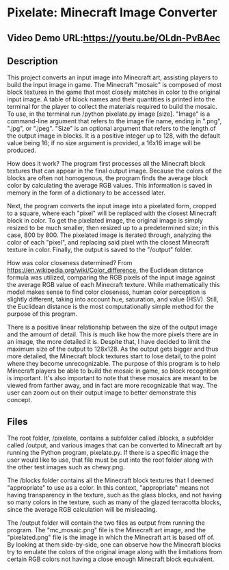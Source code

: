 # Pixelate: Minecraft Image Converter
## Video Demo URL:https://youtu.be/OLdn-PvBAec
## Description
This project converts an input image into Minecraft art, assisting players to build the input image in game. The Minecraft "mosaic" is composed of most block textures in the game that most closely matches in color to the original input image. A table of block names and their quantities is printed into the terminal for the player to collect the materials required to build the mosaic. To use, in the terminal run /python pixelate.py image [size]. "Image" is a command-line argument that refers to the image file name, ending in ".png", ".jpg", or ".jpeg". "Size" is an optional argument that refers to the length of the output image in blocks. It is a positive integer up to 128, with the default value being 16; if no size argument is provided, a 16x16 image will be produced.

How does it work? The program first processes all the Minecraft block textures that can appear in the final output image. Because the colors of the blocks are often not homogenous, the program finds the average block color by calculating the average RGB values. This information is saved in memory in the form of a dictionary to be accessed later.

Next, the program converts the input image into a pixelated form, cropped to a square, where each "pixel" will be replaced with the closest Minecraft block in color. To get the pixelated image, the original image is simply resized to be much smaller, then resized up to a predetermined size; in this case, 800 by 800. The pixelated image is iterated through, analyzing the color of each "pixel", and replacing said pixel with the closest Minecraft texture in color. Finally, the output is saved to the "/output" folder.

How was color closeness determined? From https://en.wikipedia.org/wiki/Color_difference, the Euclidean distance formula was utilized, comparing the RGB pixels of the input image against the average RGB value of each Minecraft texture. While mathematically this model makes sense to find color closeness, human color perception is slightly different, taking into account hue, saturation, and value (HSV). Still, the Euclidean distance is the most computationally simple method for the purpose of this program.

There is a positive linear relationship between the size of the output image and the amount of detail. This is much like how the more pixels there are in an image, the more detailed it is. Despite that, I have decided to limit the maximum size of the output to 128x128. As the output gets bigger and thus more detailed, the Minecraft block textures start to lose detail, to the point where they become unrecognizable. The purpose of this program is to help Minecraft players be able to build the mosaic in game, so block recognition is important. It's also important to note that these mosaics are meant to be viewed from farther away, and in fact are more recognizable that way. The user can zoom out on their output image to better demonstrate this concept.

## Files
The root folder, /pixelate, contains a subfolder called /blocks, a subfolder called /output, and various images that can be converted to Minecraft art by running the Python program, pixelate.py. If there is a specific image the user would like to use, that file must be put into the root folder along with the other test images such as chewy.png.

The /blocks folder contains all the Minecraft block textures that I deemed "appropriate" to use as a color. In this context, "appropriate" means not having transparency in the texture, such as the glass blocks, and not having so many colors in the texture, such as many of the glazed terracotta blocks, since the average RGB calculation will be misleading.

The /output folder will contain the two files as output from running the program. The "mc_mosaic.png" file is the Minecraft art image, and the "pixelated.png" file is the image in which the Minecraft art is based off of. By looking at them side-by-side, one can observe how the Minecraft blocks try to emulate the colors of the original image along with the limitations from certain RGB colors not having a close enough Minecraft block equivalent.

